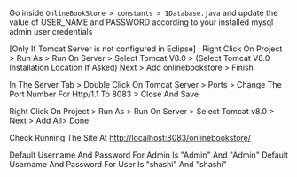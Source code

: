 Go inside ```OnlineBookStore > constants > IDatabase.java``` and update the value of USER_NAME and PASSWORD according to your installed mysql admin user credentials

[Only If Tomcat Server is not configured in Eclipse] : Right Click On Project > Run As > Run On Server > Select Tomcat V8.0 > (Select Tomcat V8.0 Installation Location If Asked) Next > Add onlinebookstore > Finish
 
In The Server Tab > Double Click On Tomcat Server > Ports > Change The Port Number For Http/1.1 To 8083 > Close And Save

Right Click On Project > Run As > Run On Server > Select Tomcat v8.0 > Next > Add All> Done

Check Running The Site At  <a href="http://localhost:8083/onlinebookstore/">http://localhost:8083/onlinebookstore/</a>

Default Username And Password For Admin Is "Admin" And "Admin"
Default Username And Password For User Is "shashi" And "shashi"
